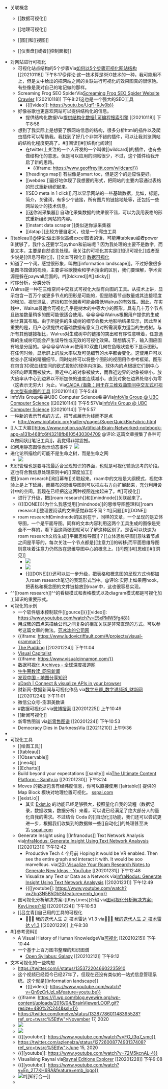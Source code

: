 - 关联概念
    - [[数据可视化]]
    - [[地理可视化]]

    - [[图]]和[[视图]]
    - [[仪表盘]]或者[[控制面板]]
- 对网站进行可视化
    - 可视化站点结构的5个步骤Via[如何以5个步骤可视化网站结构](https://www.link-assistant.com/news/site-visualization-guide.html) [[20210118]] 下午8:17@评论:这一技术算是SEO技术的一种，我可能用不上，但是文中给出的把网站之间的关联进行可视化的效果图真的很惊艳。有些像是我对自己的笔记做的那样。
    - Screaming Frog SEO SpiderVia[Screaming Frog SEO Spider Website Crawler](https://www.screamingfrog.co.uk/seo-spider/) [[20210118]] 下午8:21这也是一个强大的SEO工具
        - {{[[video]]: https://youtu.be/Uqf1-RJv0b}}
    - 好像谷歌也更喜欢网站可以提供结构化的信息。
        - 提供结构化数据Via[提供结构化数据| 可编程搜索引擎](https://developers.google.com/custom-search/docs/structured_data) [[20210118]] 下午8:58
    - 想到了我实际上是想要了解网站信息的结构，很多分析html的插件以及爬虫插件可以帮助我。我找到了好几个非常不错的插件，可以让我浏览网站的结构化程度更高了。#[[阅读]]#[[结构化阅读]]
        - 在twitter上关注的一个人开发的一个叫做[[wildcard]]的插件，也有些做结构化的意思。但是可以应用的网站很少，不过，这个插件给我开启了新的思路。
            - {{iframe: https://www.geoffreylitt.com/wildcard/}}
        - [[headings map]] 有些像是smart toc，但是这个的适应性更好。
        - [[webdex ]]最好地体现了我想要的形式，把网站的主要内容通过表格的形式重新组织起来。
        - [[SEO meta in 1 click]],可以显示网站的一些基础数据，比如，标题，简介，关键词，有多少个链接，所有图片的链接地址等，还包括一些网站设计的技术信息。
        - [[迷你派采集器]] 自动化采集数据的效果很不错，可以为我用表格的形式重新组织网站的内容。
        - [[instant data scraper ]]类似迷你派采集器
        - [[datap ]]比较方便自定义，也是一个爬虫工具
- [[tableau]]@评论:做出类似高级excel图表的话，可能用tableau或者power BI就够了，我什么还要学习python和前端呢？因为我处理的主要不是数字，而是文本，主要是自然语言处理。我关注的可视化其实是[[知识可视化]]或者至少说是[[信息可视化]]，[[文本可视化]] [数据可视化](((VlO6LZ6OW)))
- 知道了一个词，感觉很形象，叫做[[information landscape]]。不过好像很多是图书馆做的视频，主要讲谷歌搜索和学术搜索的区别，我们要理解，学术资源是躲在paywall后面的。#[[blck:red]]#[[sticky]]
- 时序分析，分类分析
- Walrus是一种在三维空间中交互式可视化大型有向图的工具。从技术上讲，显示包含一百万个或更多节点的图形是可能的，但是随着节点数量或其连接程度的增加，视觉混乱，遮挡和其他因素可能会降低Walrus的有效性。因此，在实践中，Walrus最适合可视化几乎是树木的中等大小的图形。具有几十万个节点且链接数量稍多的图可能很适合使用。😀😀😀😀Walrus根据用户提供的生成树计算其布局。由于所提供的生成树的细节会极大地影响结果显示，因此至关重要的是，用户必须提供对基础数据有意义且对所需洞察力适当的生成树。与所有其他链接相比，Walrus对生成树中的链接的突出和有序性意味着，任意选择的生成树可能会产生误导性或无效的可视化效果。理想情况下，输入图应固有地是分层的。😀😀😀😀Walrus使用3D双曲几何在鱼眼状变形下显示图形。在任何时候，显示屏上的放大率以及可见细节的水平都会变化。这使用户可以检查小区域的精细细节，同时始终可以将整个图形的视图用作参考框架。图形在包含3D双曲线空间的欧式投影的球体内渲染。球体内的点根据它们到中心的径向距离而被放大。靠近中心的对象被放大，而靠近边界的对象被缩小。放大倍率从中心到边界以不断加快的速度连续减小，直到对象在边界处缩小为零（这表示无穷大）为止。Via[CAIDA /海象：用于在三维双曲空间中交互式可视化大型有向图的工具](https://github.com/CAIDA/walrus) [[20210114]] 下午5:48
- InfoVis Group😀😀UBC Computer Science😀😀Via[InfoVis Group @ UBC Computer Science](http://www.cs.ubc.ca/group/infovis/) [[20210114]] 下午5:57Via[InfoVis Group @ UBC Computer Science](http://www.cs.ubc.ca/group/infovis/) [[20210114]] 下午5:57
- 一种新的表示节点的方式，把节点展示为线而不是点
    - http://www.biofabric.org/gallery/pages/SuperQuickBioFabric.html
- [[人工大脑]]https://www.notion.so/Artificial-Brain-Networked-notebook-app-a131b468fc6f43218fb8105430304709   @评论:这篇文章搜集了各种可以做网状[[笔记工具]]，我觉得非常震撼。
- 如何用静态图像表示动态事件？
![](https://firebasestorage.googleapis.com/v0/b/firescript-577a2.appspot.com/o/imgs%2Fapp%2Fxinyiheng%2F_kZ-8yCOt6.png?alt=media&token=d61472df-cceb-44a0-a9ee-2bc96d03dcb5)
- 进化论所描绘的可能不是生命之树，而是生命之网
    - ![](https://firebasestorage.googleapis.com/v0/b/firescript-577a2.appspot.com/o/imgs%2Fapp%2Fxinyiheng%2FZC-ye2Ec-V.png?alt=media&token=8c924cfa-1beb-480c-838d-3045473ba430)
- 知识管理也是要寻找最适合呈现知识的界面，也就是可视化辅助思考的阶段。这也符合我信息处理原则中的[[深度加工]]
- 把[[roam research]]和[[幕布]]关联起来。roam中的文档是大纲模式，视觉体验上是上下延展，而幕布的思维导图则可以把左右方向扩展起来，充分利用设计中的空间。我现在已经把这这两种视图连接起来了。#[[可视化]]
    - 进行了升级，把[[roam research]]和[[mindnode]]关联起来了。
    - {{[[DONE]]}}为什么我感觉用[[mindnode]]的思维导图整理和[[roam research]]整理要阅读的文章感觉非常不同？#[[问题]]#[[DONE]]
    - roam research和mindnode的区别在于，同样的文章，一个呈现的是立体导图，一个是平面导图。同样的文本内容利用这两个工具生成的图像是完全不一样的，看下面这两张图就可以了解这种区别了。是否可以快速为roam research文档生成[[平面思维导图]]？[[立体思维导图]]意味着节点之间是平等的，每次关注一个节点都是[[注意力]]的转移;而平面思维导图则意味着注意力仍然放在思维导图中心的概念上。[[问题]]#[[思维]]#[[洞见]]
        - ![](https://firebasestorage.googleapis.com/v0/b/firescript-577a2.appspot.com/o/imgs%2Fapp%2Fxinyiheng%2Furc721pzYw.png?alt=media&token=a7d6b550-6d1c-41e5-a686-d81109f27074)
        - ![](https://firebasestorage.googleapis.com/v0/b/firescript-577a2.appspot.com/o/imgs%2Fapp%2Fxinyiheng%2FRZYOISCq0S.png?alt=media&token=92ff9a65-0d7a-4bec-a270-eb9139f163d9)
        - {{[[DONE]]}}还可以进一步升级，把表格和概念图的呈现方式也都加入roam research笔记的表现形式当中。@评论:实际上如果用hook，把表格和概念图的文件链接放到roam中，这也很容易实现。
- ^^[[roam research]]^^的看板模式和表格模式以及diagram模式都是可视化加工知识的重要形式。
- 可视化的示例
    - 一个软件版本控制软件[[gource]]{{[[video]]: https://www.youtube.com/watch?v=E5xPMW5fg48}}
    - 用成簇的圆点来描绘公司之间复杂的相互关联是非常直观的方式。可以参考这篇文章的做法。[范冰冰的公司网](https://app.yinxiang.com/shard/s63/nl/13797828/185d4f8f-d3ea-42dd-a379-1d986aae416b/)
    - {{iframe: https://www.ludovicriffault.com/#/projects/visual-grammar}}
    - [The Pudding](https://pudding.cool/)
[[20201224]] 下午11:04
    - [Visual Capitalist](https://www.visualcapitalist.com/)
    - {{iframe: https://www.visualcinnamon.com/}}
    - [数据可视化 Archives - 全球深度报道网](https://cn.gijn.org/tag/%E6%95%B0%E6%8D%AE%E5%8F%AF%E8%A7%86%E5%8C%96/)
    - [牛牛圈](https://q.futunn.com/account/nnq?uid=5590138)[数读_网易新闻](http://data.163.com/special/datablog/)
    - [发现中国 - 地图分享知识](https://www.ageeye.cn/)
    - [xDash | Connect & visualize APIs in your browser](https://xdash.io/)
    - 财新网-数据新闻与可视化作品
via[数字专题_数字说频道_财新网](http://datanews.caixin.com/datatopic/)
[[20201224]] 下午11:01
    - 微信公众号-澎湃美数课
    - #数据可视化#
via[微博搜索](https://s.weibo.com/weibo?q=%23%E6%95%B0%E6%8D%AE%E5%8F%AF%E8%A7%86%E5%8C%96%23&Refer=hot_weibo)
[[20201225]] 上午10:49
    - [[新闻可视化]]
    - 新零售图谱
via[新零售图谱](https://mp.weixin.qq.com/s/9FYCzqxI_6jnSD_DJDkI4w)
[[20201224]] 下午10:53
    - Democracy Dies in DarknessVia[](https://www.washingtonpost.com/arts-entertainment/interactive/2021/tenement-museum/) [[20211210]] 上午9:36
- 
- 可视化工具
    - [[绘图工具]]
    - [[tableau]]
    - [[Observable]]
    - [[neo4j]]
    - [[Echarts]]
    - Build beyond your expectations  [[sanity]]
via[The Ultimate Content Platform - Sanity.io](https://www.sanity.io/)
[[20201230]] 下午8:24
    - Moves 的数据包含有经纬度信息，你可以直接使用 [[airtable]] 提供的 Map Block 模块对地理位置可视化。 [sspai.com](https://sspai.com/post/42918)
    - [[exist.io]]
        - 其实 [Exist.io](http://exist.io/) 的功能已经足够强大，按照量化自我的流程（数据记录，数据收集，数据分析）来看，可以说已经满足了绝大部分人的量化自我的需求。不过结合 Coda 的[[自动化]]功能，我们还可以尝试更进一步，根据我们收集到的数据做一些[[自动化]]的处理甚至决策 [sspai.com](https://sspai.com/post/56565)
    - Generate Insight using  [[Infranodus]]
Text Network Analysis
via[InfraNodus: Generate Insight Using Text Network Analsysis](https://infranodus.com/#usecases)
[[20201231]] 下午12:42
        - Productive Tech
4 个月前
Hoping it would be VR enabled. Then see the entire graph and interact it with. It would be soo marvellous.
via[(20) Visualize Your Roam Research Notes to Generate New Ideas - YouTube](https://www.youtube.com/watch?v=ePLNXN_cg-w)
[[20201231]] 下午12:48
        - Visualize any Text or Data as a Network
via[InfraNodus: Generate Insight Using Text Network Analsysis](https://infranodus.com/#usecases)
[[20201231]] 下午12:49
        - {{[[youtube]]: https://www.youtube.com/watch?v=Zbq3N5B5DbE&feature=emb_logo}}
    - 图可视化分析解决方案-[[KeyLines]]介绍
via[图可视化分析解决方案-KeyLines介绍](https://mp.weixin.qq.com/s?__biz=MzAxNTgzMDI5MA==&mid=2650665009&idx=1&sn=8a8baac98ef776b291d3111d1f64fd0e&chksm=83f74c4cb480c55a4f5bc24c7bb1c1791aad5f691844daee910d3070da37c90ad751a9a3c1a9&scene=132#wechat_redirect)
[[20201224]] 下午10:53
    - [[吕立青]]自己用的工具的可视化
        - 🥚🐣🐥 我的迭代人生 之 技术雷达 V1.3
via[🥚🐣🐥 我的迭代人生 之 技术雷达 v1.3](https://radar.thoughtworks.com/?sheetId=https://raw.githubusercontent.com/JimmyLv/CHANGLOG.md/master/packages/radar/%25F0%259F%25A5%259A%25F0%259F%2590%25A3%25F0%259F%2590%25A5%2520%25E6%2588%2591%25E7%259A%2584%25E8%25BF%25AD%25E4%25BB%25A3%25E4%25BA%25BA%25E7%2594%259F%2520%25E4%25B9%258B%2520%25E6%258A%2580%25E6%259C%25AF%25E9%259B%25B7%25E8%25BE%25BE%2520v1.3.csv)
[[20201229]] 上午8:38
- #[[参考资料]]
    - A Visual History of Human KnowledgeVia[可视化](https://www.youtube.com/watch?v=BQZKs75RMqM) [[20210215]] 下午10:44
    - 一个基于上百万图书整理的知识图谱
        - [Open Syllabus: Galaxy](https://galaxy.opensyllabus.org/) [[20210212]] 下午9:12
- 文本可视化的一些构想
    - https://twitter.com/i/status/1353722046602235910
    - 这个视频已经距今已经27年了，但现在还没有类似的一站式信息管理系统。这个就是[[information landscape]]
        - {{[[video]]: https://www.youtube.com/watch?v=Qn9zCrIJzLs&feature=youtu.be}}
    - {{iframe: https://i1.wp.com/blog.eyewire.org/wp-content/uploads/2016/04/BrainViewerLOOP.gif?resize=480%2C244&ssl=1}}
    - https://twitter.com/kmelve/status/1328778601148395528?ref_src=twsrc%5Etfw">November 17, 2020
    - ![](https://firebasestorage.googleapis.com/v0/b/firescript-577a2.appspot.com/o/imgs%2Fapp%2Fxinyiheng%2FvmUPyWYdyd.png?alt=media&token=3f2c19a1-3ca5-4ca6-b467-b742fa0c6588)
    - ![](https://firebasestorage.googleapis.com/v0/b/firescript-577a2.appspot.com/o/imgs%2Fapp%2Fxinyiheng%2FD3Z5RIBoKb.png?alt=media&token=5b800bef-229c-4601-9e29-127da9264261)
    - {{[[youtube]]: https://www.youtube.com/watch?v=FO_t3q7_smc}}
    - https://twitter.com/azlenelza/status/1272600877493137408?ref_src=twsrc%5Etfw">June 15, 2020</a></blockquote> <script async src="https://platform.twitter.com/widgets.js" charset="utf-8"></script>
    - {{[[youtube]]: https://www.youtube.com/watch?v=72M5kcnAL-4}}
    - Visualising Raynal
via[Raynal Editions Explorer](http://cdhr-projects.anu.edu.au/raynal/)
[[20201228]] 下午9:08
    - {{[[youtube]]: https://www.youtube.com/watch?v=En_2T7KH6RA&feature=emb_logo}}
    - ![](https://firebasestorage.googleapis.com/v0/b/firescript-577a2.appspot.com/o/imgs%2Fapp%2Fxinyiheng%2FeKd3qNurvi.png?alt=media&token=823f683a-231f-4778-b3d1-5a462f0830b7)#[[知行合一]]
    - 
